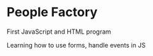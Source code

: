 # People Factory

First JavaScript and HTML program

Learning how to use forms, handle events in JS

